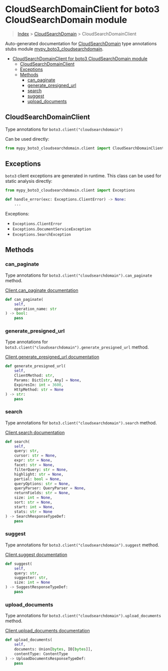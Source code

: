 # CloudSearchDomainClient for boto3 CloudSearchDomain module

> [Index](../index.md) > [CloudSearchDomain](./index.md) > CloudSearchDomainClient

Auto-generated documentation for [CloudSearchDomain](https://boto3.amazonaws.com/v1/documentation/api/latest/reference/services/cloudsearchdomain.html#CloudSearchDomain)
type annotations stubs module [mypy_boto3_cloudsearchdomain](https://pypi.org/project/mypy-boto3-cloudsearchdomain/).

- [CloudSearchDomainClient for boto3 CloudSearchDomain module](#cloudsearchdomainclient-for-boto3-cloudsearchdomain-module)
  - [CloudSearchDomainClient](#cloudsearchdomainclient)
  - [Exceptions](#exceptions)
  - [Methods](#methods)
    - [can_paginate](#can_paginate)
    - [generate_presigned_url](#generate_presigned_url)
    - [search](#search)
    - [suggest](#suggest)
    - [upload_documents](#upload_documents)

## CloudSearchDomainClient

Type annotations for `boto3.client("cloudsearchdomain")`

Can be used directly:

```python
from mypy_boto3_cloudsearchdomain.client import CloudSearchDomainClient
```

## Exceptions


`boto3` client exceptions are generated in runtime. This class can be used for static analysis directly:

```python
from mypy_boto3_cloudsearchdomain.client import Exceptions

def handle_error(exc: Exceptions.ClientError) -> None:
    ...
```


Exceptions:

- `Exceptions.ClientError`
- `Exceptions.DocumentServiceException`
- `Exceptions.SearchException`


## Methods


### can_paginate

Type annotations for `boto3.client("cloudsearchdomain").can_paginate` method.

[Client.can_paginate documentation](https://boto3.amazonaws.com/v1/documentation/api/latest/reference/services/cloudsearchdomain.html#CloudSearchDomain.Client.can_paginate)

```python
def can_paginate(
    self,
    operation_name: str
) -> bool:
    pass
```

### generate_presigned_url

Type annotations for `boto3.client("cloudsearchdomain").generate_presigned_url` method.

[Client.generate_presigned_url documentation](https://boto3.amazonaws.com/v1/documentation/api/latest/reference/services/cloudsearchdomain.html#CloudSearchDomain.Client.generate_presigned_url)

```python
def generate_presigned_url(
    self,
    ClientMethod: str,
    Params: Dict[str, Any] = None,
    ExpiresIn: int = 3600,
    HttpMethod: str = None
) -> str:
    pass
```

### search

Type annotations for `boto3.client("cloudsearchdomain").search` method.

[Client.search documentation](https://boto3.amazonaws.com/v1/documentation/api/latest/reference/services/cloudsearchdomain.html#CloudSearchDomain.Client.search)

```python
def search(
    self,
    query: str,
    cursor: str = None,
    expr: str = None,
    facet: str = None,
    filterQuery: str = None,
    highlight: str = None,
    partial: bool = None,
    queryOptions: str = None,
    queryParser: QueryParser = None,
    returnFields: str = None,
    size: int = None,
    sort: str = None,
    start: int = None,
    stats: str = None
) -> SearchResponseTypeDef:
    pass
```

### suggest

Type annotations for `boto3.client("cloudsearchdomain").suggest` method.

[Client.suggest documentation](https://boto3.amazonaws.com/v1/documentation/api/latest/reference/services/cloudsearchdomain.html#CloudSearchDomain.Client.suggest)

```python
def suggest(
    self,
    query: str,
    suggester: str,
    size: int = None
) -> SuggestResponseTypeDef:
    pass
```

### upload_documents

Type annotations for `boto3.client("cloudsearchdomain").upload_documents` method.

[Client.upload_documents documentation](https://boto3.amazonaws.com/v1/documentation/api/latest/reference/services/cloudsearchdomain.html#CloudSearchDomain.Client.upload_documents)

```python
def upload_documents(
    self,
    documents: Union[bytes, IO[bytes]],
    contentType: ContentType
) -> UploadDocumentsResponseTypeDef:
    pass
```



